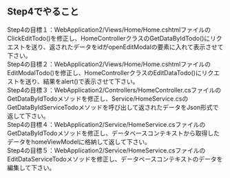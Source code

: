 ## Step4でやること
Step4の目標１：WebApplication2/Views/Home/Home.cshtmlファイルのClickEditTodo()を修正し、HomeControllerクラスのGetDataByIdTodo()にリクエストを送り、返されたデータをidがopenEditModalの要素に入れて表示させて下さい。<br>
Step4の目標２：WebApplication2/Views/Home/Home.cshtmlファイルのEditModalTodo()を修正し、HomeControllerクラスのEditDataTodo()にリクエストを送り、結果をalert()で表示させて下さい。<br>
Step4の目標３：WebApplication2/Controllers/HomeController.csファイルのGetDataByIdTodoメソッドを修正し、Service/HomeService.csのGetDataByIdServiceTodoメソッドを呼び出して返されたデータをJson形式で返して下さい。<br>
Step4の目標４：WebApplication2/Service/HomeService.csファイルのGetDataByIdTodoメソッドを修正し、データベースコンテキストから取得したデータをhomeViewModelに格納して返して下さい。<br>
Step4の目標５：WebApplication2/Service/HomeService.csファイルのEditDataServiceTodoメソッドを修正し、データベースコンテキストのデータを編集して下さい。
